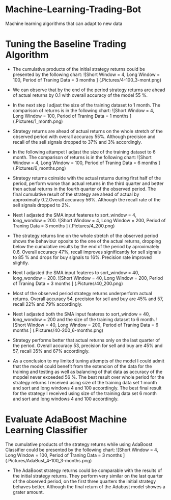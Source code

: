 # Machine-Learning-Trading-Bot
Machine learning algorithms that can adapt to new data

# Tuning the Baseline Trading Algorithm

* The cumulative products of the initial strategy returns could be presented by the following chart:
![Short Window = 4, Long Window = 100, Period of Traning Data = 3 months ] (.Pictures/4-100_3-mont.png)

* We can observe that by the end of the period  strategy returns are ahead of actual returns by 0.1 with overall accuracy of the model 55 %.


* In the next step I adjast the size of the training dataset to 1 month. The comparison of returns is in the following chart:
 ![Short Window = 4, Long Window = 100, Period of Traning Data = 1 months ] (.Pictures/1_month.png)

 * Strategy returns are ahead of actual returns on the whole stretch of the observed period with overall accuracy 55%. Although precision and recall of the sell signals dropped to 37% and 3% accordingly.   


* In the following attampet I adjast the size of the training dataset to 6 month. The comparison of returns is in the following chart:
 ![Short Window = 4, Long Window = 100, Period of Traning Data = 6 months ] (.Pictures/6_months.png)

 * Strategy returns coinside with the  actual returns during first half of the period, perform worse than actual returns in the third quarter and better then actual returns in the fourth quarter of the observed period. The final cumulative result of the strategy are ahead of actual by approximatly 0.2.Overall accuracy 56%. Although the recall rate of the sell signals dropped to 2%.


* Next I adjasted the SMA input feateres to sort_window = 4, long_wondow = 200.
![Short Window = 4, Long Window = 200, Period of Traning Data = 3 months ] (.Pictures/4_200.png)

* The strategy returns line on the whole stretch of the observed period shows the behaviour oposite to the one of the actual returns, dropping below the cumulative results by the end of the period by aproximately 0.6. Overall accuracy 47%,  recall improves significantly for sell signals to 85 % and drops for buy signals to 16%. Precision rate improved slightly.


* Next I adjasted the SMA input feateres to sort_window = 40, long_wondow = 200.
![Short Window = 40, Long Window = 200, Period of Traning Data = 3 months ] (.Pictures/40_200.png)

* Most of the observed period strategy returns underperform actual returns. Overall accuracy 54, precision for sell and buy are 45% and 57, recall 22% and 79% accordingly.


* Next I adjasted both the SMA input feateres to sort_window = 40, long_wondow = 200 and the size of the training dataset to 6 month.
![Short Window = 40, Long Window = 200, Period of Traning Data = 6 months ] (.Pictures/40-200_6-months.png)

* Strategy performs better that actual returns only on the last quarter of the period. Overall accuracy 53, precision for sell and buy are 45% and 57, recall 35% and 67% accordingly.


* As a conclusion to my limited tuning attempts of the model I could admit that the model could benefit from the extencion of the data for the training and testing as well as balancing of that data as  accuracy of the mopdel never exceeded 56 %. The best result over whole period for the strategy returns I received using size of the training data set 1 month and sort and long windows 4 and 100 accordingly. The best final result for the strategy I received using size of the training data set 6 month and sort and long windows 4 and 100 accordingly. 


# Evaluate AdaBoost Machine Learning Classifier

The cumulative products of the strategy returns while using AdaBoost Classifier could be presented by the following chart:
![Short Window = 4, Long Window = 100, Period of Traning Data = 3 months ] (.Pictures/AdaBust_4-100_3-months.png)

* The AdaBoost strategy returns could be comparable with the results of the initial strategy returns. They perform very similar on the last quarter of the observed period, on the first three quarters the initial strategy behaves better. Although the final return of the Adabust model showes a grater amount. 